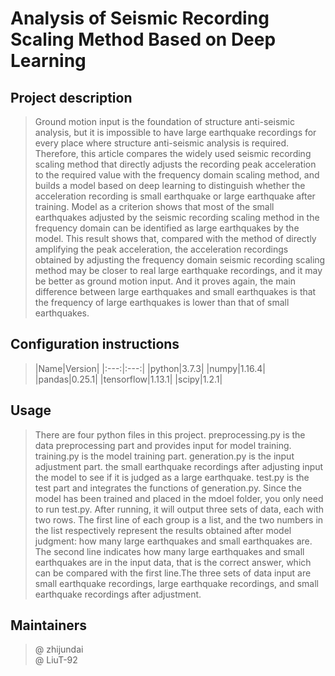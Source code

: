# **Analysis of Seismic Recording Scaling Method Based on Deep Learning**

## Project description
> Ground motion input is the foundation of structure anti-seismic analysis, but it is impossible to have large earthquake recordings for every place where structure anti-seismic analysis is required. Therefore, this article compares the widely used seismic recording scaling method that directly adjusts the recording peak acceleration to the required value with the frequency domain scaling method, and builds a model based on deep learning to distinguish whether the acceleration recording is small earthquake or large earthquake after training. Model as a criterion shows that most of the small earthquakes adjusted by the seismic recording scaling method in the frequency domain can be identified as large earthquakes by the model. This result shows that, compared with the method of directly amplifying the peak acceleration, the acceleration recordings obtained by adjusting the frequency domain seismic recording scaling method may be closer to real large earthquake recordings, and it may be better as ground motion input. And it proves again, the main difference between large earthquakes and small earthquakes is that the frequency of large earthquakes is lower than that of small earthquakes.

## Configuration instructions  
>|Name|Version|
|:---:|:---:|
|python|3.7.3|
|numpy|1.16.4|
|pandas|0.25.1|
|tensorflow|1.13.1|
|scipy|1.2.1|  

## Usage
> There are four python files in this project. preprocessing.py is the data preprocessing part and provides input for model training. training.py is the model training part. generation.py is the input adjustment part. the small earthquake recordings after adjusting input the model to see if it is judged as a large earthquake. test.py is the test part and integrates the functions of generation.py.
> Since the model has been trained and placed in the mdoel folder, you only need to run test.py. After running, it will output three sets of data, each with two rows. The first line of each group is a list, and the two numbers in the list respectively represent the results obtained after model judgment: how many large earthquakes and small earthquakes are. The second line indicates how many large earthquakes and small earthquakes are in the input data, that is the correct answer, which can be compared with the first line.The three sets of data input are small earthquake recordings, large earthquake recordings, and small earthquake recordings after adjustment.

## Maintainers
> @ zhijundai  
> @ LiuT-92
